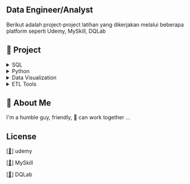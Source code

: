 ## Data Engineer/Analyst

Berikut adalah project-project latihan yang dikerjakan melalui beberapa platform
seperti Udemy, MySkill, DQLab


## 🌠 Project


<details><summary>SQL</summary>


 + [[📂](https://github.com/azwarerizal/own-project/tree/master/SQL/Project%20Data%20Analysis%20for%20Retail%20Sales%20Performance%20Report)]
[[🔍](https://academy.dqlab.id/main/package/project/182?pf=0)] [[📃](https://academy.dqlab.id/certificate/pdf/DQLABPRJC4AFNDGQ)] Data Analysis for Retail Sales Performance Report

+ [[📂](https://github.com/azwarerizal/own-project/tree/master/SQL/Data%20Engineer%20Challenge%20with%20SQL)]
[[🔍](https://academy.dqlab.id/main/projectcode/99/195/956?pr=0)] [[📃](https://academy.dqlab.id/certificate/pdf/DQLABSQLTSWUWCOK)] Data Engineer Challenge with SQL
 
 </details>
 
<details><summary>Python</summary>
Soon
</details>

<details><summary>Data Visualization</summary>
Soon
</details>

<details><summary>ETL Tools</summary>
Soon
</details>
 
 
## 🚀 About Me
I'm a humble guy, friendly, 💪 can work together ...


## License

[[📃](https://www.udemy.com/certificate/UC-27e93998-4e3c-4697-9c0f-9a9db075e093)] udemy

[[📃](https://drive.google.com/file/d/1Wqu3jmaCgdJkeWwoZQQJRhU9ToV7b0or/view)] MySkill

[[📃](https://academy.dqlab.id/Certificate_check_2/resultV2/DQLABSQLTSWUWCOK)] DQLab
